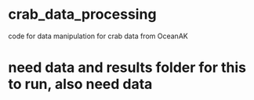# crab_data_processing
code for data manipulation for crab data from OceanAK

# need data and results folder for this to run, also need data 
